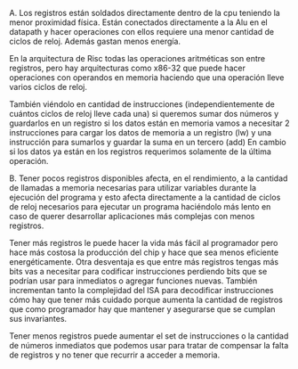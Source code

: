 A.
Los registros están soldados directamente dentro de la cpu teniendo la menor proximidad física. Están conectados directamente a la Alu en el datapath y hacer operaciones con ellos requiere una menor cantidad de ciclos de reloj. Además gastan menos energía. 

En la arquitectura de Risc todas las operaciones aritméticas son entre registros, pero hay arquitecturas como x86-32 que puede hacer operaciones con operandos en memoria haciendo que una operación lleve varios ciclos de reloj.

También viéndolo en cantidad de instrucciones (independientemente de cuántos ciclos de reloj lleve cada una) si queremos sumar dos números y guardarlos en un registro si los datos están en memoria vamos a necesitar 2 instrucciones para cargar los datos de memoria a un registro (lw) y una instrucción para sumarlos y guardar la suma en un tercero (add) En cambio si los datos ya están en los registros requerimos solamente de la última operación.  

B.
Tener pocos registros disponibles afecta, en el rendimiento, a la cantidad de llamadas a memoria necesarias para utilizar variables durante la ejecución del programa y esto afecta directamente a la cantidad de ciclos de reloj necesarios para ejecutar un programa haciéndolo más lento en caso de querer desarrollar aplicaciones más complejas con menos registros. 

Tener más registros le puede hacer la vida más fácil al programador pero hace más costosa la producción del chip y hace que sea menos eficiente energéticamente. Otra desventaja es que entre más registros tengas más bits vas a necesitar para codificar instrucciones perdiendo bits que se podrían usar para inmediatos o agregar funciones nuevas. También incrementan tanto la complejidad del ISA para decodificar instrucciones cómo hay que tener más cuidado porque aumenta la cantidad de registros que como programador hay que mantener y asegurarse que se cumplan sus invariantes.

Tener menos registros puede aumentar el set de instrucciones o la cantidad de números inmediatos que podemos usar para tratar de compensar la falta de registros y no tener que recurrir a acceder a memoria. 

